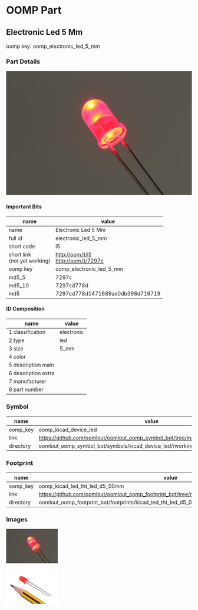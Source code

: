 # OOMP Part  
## Electronic Led 5 Mm  
  
oomp key: oomp_electronic_led_5_mm  
  
### Part Details  
  
[![working.jpg](working_600.jpg)](working.jpg)  
  
#### Important Bits  
| name | value | 
| --- | --- | 
| name | Electronic Led 5 Mm | 
| full id | electronic_led_5_mm | 
| short code | l5 | 
| short link<br>(not yet working) | http://oom.lt/l5<br>http://oom.lt/7297c | 
| oomp key | oomp_electronic_led_5_mm | 
| md5_5 | 7297c | 
| md5_10 | 7297cd778d | 
| md5 | 7297cd778d1471689ae0db398d716719 | 
#### ID Composition  
| name | value | 
| --- | --- | 
| 1 classification | electronic | 
| 2 type | led | 
| 3 size | 5_mm | 
| 4 color |  | 
| 5 description main |  | 
| 6 description extra |  | 
| 7 manufacturer |  | 
| 8 part number |  | 
### Symbol  
| name | value | 
| --- | --- | 
| oomp_key | oomp_kicad_device_led | 
| link | https://github.com/oomlout/oomlout_oomp_symbol_bot/tree/main/symbols/kicad_device_led | 
| directory | oomlout_oomp_symbol_bot/symbols/kicad_device_led//working/working.kicad_sym | 
### Footprint  
| name | value | 
| --- | --- | 
| oomp_key | oomp_kicad_led_tht_led_d5_00mm | 
| link | https://github.com/oomlout/oomlout_oomp_footprint_bot/tree/main/foootprntss/kicad_led_tht_led_d5_00mm | 
| directory | oomlout_oomp_footprint_bot/footprints/kicad_led_tht_led_d5_00mm//working/working.kicad_mod | 
### Images  
  
[![working.jpg](working_140.jpg)](working.jpg)  
  
[![working_reference.jpg](working_reference_140.jpg)](working_reference.jpg)  
